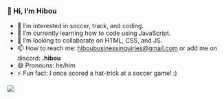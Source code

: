 ### 👋 Hi, I’m Hibou
- 👀 I’m interested in soccer, track, and coding.
- 🌱 I’m currently learning how to code using JavaScript.
- 💞️ I’m looking to collaborate on HTML, CSS, and JS.
- 📫 How to reach me: hiboubusinessinquiries@gmail.com or add me on discord: **.hibou**
- 😄 Pronouns: he/him
- ⚡ Fun fact: I once scored a hat-trick at a soccer game! :)
  
![](https://komarev.com/ghpvc/?username=HibouDevv&color=blue)
<!---
HibouDevv/HibouOfficial is a ✨ special ✨ repository because its `README.md` (this file) appears on your GitHub profile.
You can click the Preview link to take a look at your changes.
--->
